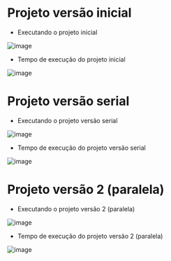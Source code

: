 # Projeto versão inicial    
- Executando o projeto inicial    
  
![image](https://user-images.githubusercontent.com/74507357/195462174-1e532644-4479-4819-8260-0dc7b23cb8a0.png)  
  
- Tempo de execução do projeto inicial    

![image](https://user-images.githubusercontent.com/74507357/196522055-57e24104-a123-489f-90a5-51726148edf4.png) 

# Projeto versão serial  
- Executando o projeto versão serial   

![image](https://user-images.githubusercontent.com/74507357/196529441-37dc4a5c-e8f1-47c3-b105-d81244e1531d.png)  
  
- Tempo de execução do projeto versão serial  

![image](https://user-images.githubusercontent.com/74507357/196535813-37f5e2b4-6459-4fee-9295-7c4c046490ba.png)


# Projeto versão 2 (paralela)  
- Executando o projeto versão 2 (paralela)    
  
![image](https://user-images.githubusercontent.com/74507357/196522395-686f65ff-44e7-4ba6-bd64-953287a9c3e0.png)
  
  
- Tempo de execução do projeto versão 2 (paralela)  
  
![image](https://user-images.githubusercontent.com/74507357/196521649-0b55d77a-870c-4af3-b109-a5e075974085.png)



